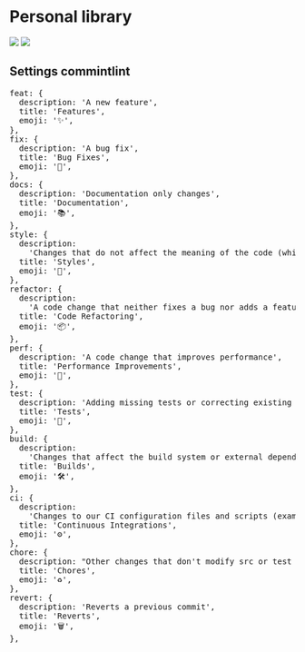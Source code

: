 # Personal library

[![](https://github.com/nunjuck/personal-library/workflows/ESLint/badge.svg)](https://github.com/nunjuck/personal-library/actions?query=workflow%3AESLint)
[![](https://github.com/nunjuck/personal-library/workflows/Deploy/badge.svg)](https://github.com/nunjuck/personal-library/actions?query=workflow%3ADeploy)

## Settings commintlint

<pre>
feat: {
  description: 'A new feature',
  title: 'Features',
  emoji: '✨',
},
fix: {
  description: 'A bug fix',
  title: 'Bug Fixes',
  emoji: '🐛',
},
docs: {
  description: 'Documentation only changes',
  title: 'Documentation',
  emoji: '📚',
},
style: {
  description:
    'Changes that do not affect the meaning of the code (white-space, formatting, missing semi-colons, etc)',
  title: 'Styles',
  emoji: '💎',
},
refactor: {
  description:
    'A code change that neither fixes a bug nor adds a feature',
  title: 'Code Refactoring',
  emoji: '📦',
},
perf: {
  description: 'A code change that improves performance',
  title: 'Performance Improvements',
  emoji: '🚀',
},
test: {
  description: 'Adding missing tests or correcting existing tests',
  title: 'Tests',
  emoji: '🚨',
},
build: {
  description:
    'Changes that affect the build system or external dependencies (example scopes: gulp, broccoli, npm)',
  title: 'Builds',
  emoji: '🛠',
},
ci: {
  description:
    'Changes to our CI configuration files and scripts (example scopes: Travis, Circle, BrowserStack, SauceLabs)',
  title: 'Continuous Integrations',
  emoji: '⚙️',
},
chore: {
  description: "Other changes that don't modify src or test files",
  title: 'Chores',
  emoji: '♻️',
},
revert: {
  description: 'Reverts a previous commit',
  title: 'Reverts',
  emoji: '🗑',
},
</pre>
